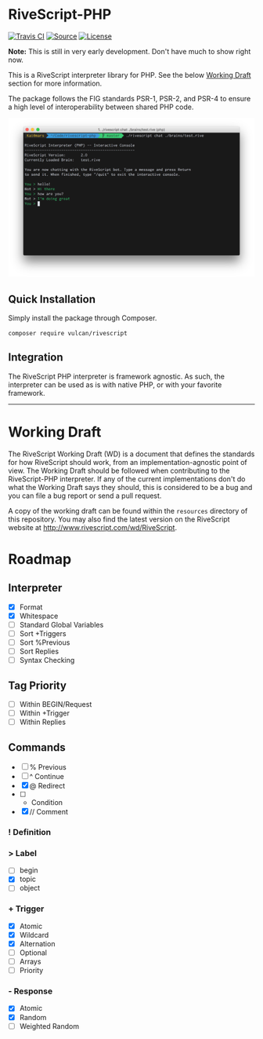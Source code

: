 # RiveScript-PHP
[![Travis CI](https://img.shields.io/travis/vulcan-project/rivescript-php.svg?style=flat-square)](https://travis-ci.org/vulcan-project/rivescript-php)
[![Source](http://img.shields.io/badge/source-vulcan--project/rivescript--php-blue.svg?style=flat-square)](https://github.com/vulcan-project/rivescript-php)
[![License](http://img.shields.io/badge/license-MIT-brightgreen.svg?style=flat-square)](https://tldrlegal.com/license/mit-license)

**Note:** This is still in very early development. Don't have much to show right now.

This is a RiveScript interpreter library for PHP. See the below [Working Draft](#working-draft) section for more information.

The package follows the FIG standards PSR-1, PSR-2, and PSR-4 to ensure a high level of interoperability between shared PHP code.

![Screenshot](resources/screenshot.png)

## Quick Installation
Simply install the package through Composer.

```
composer require vulcan/rivescript
```

## Integration
The RiveScript PHP interpreter is framework agnostic. As such, the interpreter can be used as is with native PHP, or with your favorite framework.

---

# Working Draft

The RiveScript Working Draft (WD) is a document that defines the standards for how RiveScript should work, from an implementation-agnostic point of view. The Working Draft should be followed when contributing to the RiveScript-PHP interpreter. If any of the current implementations don't do what the Working Draft says they should, this is considered to be a bug and you can file a bug report or send a pull request.

A copy of the working draft can be found within the `resources` directory of this repository. You may also find the latest version on the RiveScript website at http://www.rivescript.com/wd/RiveScript.

# Roadmap

## Interpreter
- [x] Format
- [x] Whitespace
- [ ] Standard Global Variables
- [ ] Sort +Triggers
- [ ] Sort %Previous
- [ ] Sort Replies
- [ ] Syntax Checking

## Tag Priority
- [ ] Within BEGIN/Request
- [ ] Within +Trigger
- [ ] Within Replies

## Commands
- [ ] % Previous
- [ ] ^ Continue
- [x] @ Redirect
- [ ] * Condition
- [x] // Comment

### ! Definition

### > Label
- [ ] begin
- [x] topic
- [ ] object

### + Trigger
- [x] Atomic
- [x] Wildcard
- [x] Alternation
- [ ] Optional
- [ ] Arrays
- [ ] Priority

### - Response
- [x] Atomic
- [x] Random
- [ ] Weighted Random
